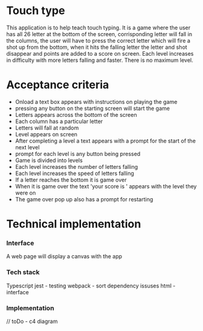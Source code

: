 # Touch type

This application is to help teach touch typing. It is a game where the user has all 26 letter at the bottom of the screen, corrisponding letter will fall in the columns, the user will have to press the correct letter which will fire a shot up from the bottom, when it hits the falling letter the letter and shot disappear and points are added to a score on screen.
Each level increases in difficulty with more letters falling and faster. There is no maximum level.

# Acceptance criteria

- Onload a text box appears with instructions on playing the game
- pressing any button on the starting screen will start the game
- Letters appears across the bottom of the screen
- Each column has a particular letter
- Letters will fall at random
- Level appears on screen
- After completing a level a text appears with a prompt for the start of the next level
- prompt for each level is any button being pressed
- Game is divided into levels
- Each level increases the number of letters falling
- Each level increases the speed of letters falling
- If a letter reaches the bottom it is game over
- When it is game over the text 'your score is ' appears with the level they were on
- The game over pop up also has a prompt for restarting

# Technical implementation

### Interface
A web page will display a canvas with the app

### Tech stack
Typescript
jest - testing
webpack - sort dependency issuses
html - interface

### Implementation
 // toDo - c4 diagram